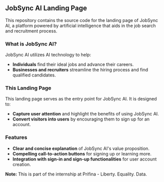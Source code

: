 ## JobSync AI Landing Page

This repository contains the source code for the landing page of JobSync AI, a platform powered by artificial intelligence that aids in the job search and recruitment process.

### What is JobSync AI?

JobSync AI utilizes AI technology to help:

- **Individuals** find their ideal jobs and advance their careers.
- **Businesses and recruiters** streamline the hiring process and find qualified candidates.

### This Landing Page

This landing page serves as the entry point for JobSync AI. It is designed to:

- **Capture user attention** and highlight the benefits of using JobSync AI.
- **Convert visitors into users** by encouraging them to sign up for an account.

### Features

- **Clear and concise explanation** of JobSync AI's value proposition.
- **Compelling call-to-action buttons** for signing up or learning more.
- **Integration with sign-in and sign-up functionalities** for user account creation.

**Note:** This is part of the internship at Prifina - Liberty. Equality. Data.
